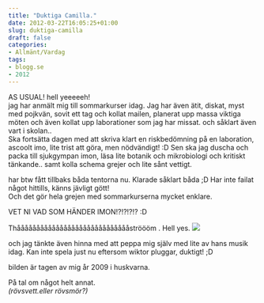 ```yaml
---
title: "Duktiga Camilla."
date: 2012-03-22T16:05:25+01:00
slug: duktiga-camilla
draft: false
categories:
- Allmänt/Vardag
tags:
- blogg.se
- 2012
---
```

AS USUAL! hell yeeeeeh!  
jag har anmält mig till sommarkurser idag. Jag har även ätit, diskat, myst med pojkvän, sovit ett tag och kollat mailen, planerat upp massa viktiga möten och även kollat upp laborationer som jag har missat. och såklart även vart i skolan..  
Ska fortsätta dagen med att skriva klart en riskbedömning på en laboration, ascoolt imo, lite trist att göra, men nödvändigt! :D Sen ska jag duscha och packa till sjukgympan imon, läsa lite botanik och mikrobiologi och kritiskt tänkande.. samt kolla schema grejer och lite sånt vettigt.  
  
har btw fått tillbaks båda tentorna nu. Klarade såklart båda ;D Har inte failat något hittills, känns jävligt gött!  
Och det gör hela grejen med sommarkurserna mycket enklare.  
  
  
VET NI VAD SOM HÄNDER IMON!?!?!?!? :D  
  
Thåååååååååååååååååååååååååååååströööm . Hell yes. ![](/assets/images/blogg.se/dsc_3053_195038009.jpg)  
  
och jag tänkte även hinna med att peppa mig själv med lite av hans musik idag. Kan inte spela just nu eftersom wiktor pluggar, duktigt! ;D  
  
bilden är tagen av mig år 2009 i huskvarna.  
  
  
På tal om något helt annat.  
_(rövsvett.eller rövsmör?)_